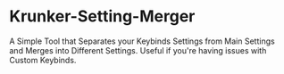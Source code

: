 # Krunker-Setting-Merger
A Simple Tool that Separates your Keybinds Settings from Main Settings and Merges into Different Settings. Useful if you're having issues with Custom Keybinds.
